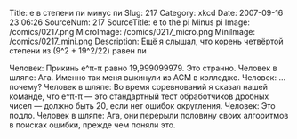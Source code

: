 Title: e в степени пи минус пи 
Slug: 217 
Category: xkcd 
Date: 2007-09-16 23:06:26 
SourceNum: 217 
SourceTitle: e to the pi Minus pi 
Image: /comics/0217.png 
MicroImage: /comics/0217_micro.png 
MiniImage: /comics/0217_mini.png 
Description: Ещё я слышал, что корень четвёртой степени из (9^2 + 19^2/22) равен пи 

Человек: Прикинь e^π-π равно 19,999099979. Это странно.
Человек в шляпе: Ага. Именно так меня выкинули из ACM в колледже.
Человек: … почему?
Человек в шляпе: Во время соревнований я сказал нашей команде, что e^π-π — это стандартный тест обработчиков дробных чисел — должно быть 20, если нет ошибок округления.
Человек: Это подло.
Человек в шляпе: Ага, они перерыли половину своих алгоритмов в поисках ошибки, прежде чем поняли это.